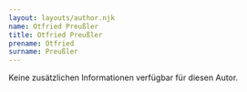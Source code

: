 ```yaml
---
layout: layouts/author.njk
name: Otfried Preußler
title: Otfried Preußler
prename: Otfried
surname: Preußler
---
```

Keine zusätzlichen Informationen verfügbar für diesen Autor.
